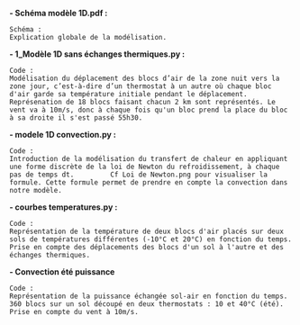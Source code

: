 **- Schéma modèle 1D.pdf :**

    Schéma : 
    Explication globale de la modélisation.

**- 1_Modèle 1D sans échanges thermiques.py :**

    Code : 
    Modélisation du déplacement des blocs d’air de la zone nuit vers la zone jour, c’est-à-dire d’un thermostat à un autre où chaque bloc d'air garde sa température initiale pendant le déplacement. 
    Représenation de 18 blocs faisant chacun 2 km sont représentés. Le vent va à 10m/s, donc à chaque fois qu'un bloc prend la place du bloc à sa droite il s'est passé 55h30.

**- modele 1D convection.py :**

    Code : 
    Introduction de la modélisation du transfert de chaleur en appliquant une forme discrète de la loi de Newton du refroidissement, à chaque pas de temps dt.         Cf Loi de Newton.png pour visualiser la formule. Cette formule permet de prendre en compte la convection dans notre modèle.

**- courbes temperatures.py :**

    Code : 
    Représentation de la température de deux blocs d'air placés sur deux sols de températures différentes (-10°C et 20°C) en fonction du temps. 
    Prise en compte des déplacements des blocs d'un sol à l'autre et des échanges thermiques.

**- Convection été puissance**

    Code : 
    Représentation de la puissance échangée sol-air en fonction du temps. 
    360 blocs sur un sol découpé en deux thermostats : 10 et 40°C (été).
    Prise en compte du vent à 10m/s.
    


    

    




